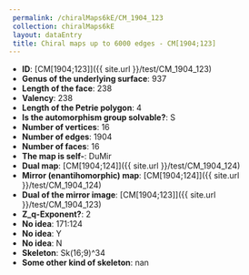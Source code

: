 ```yaml
--- 
 permalink: /chiralMaps6kE/CM_1904_123 
 collection: chiralMaps6kE
 layout: dataEntry
 title: Chiral maps up to 6000 edges - CM[1904;123]
---
```


- **ID**: [CM[1904;123]]({{ site.url }}/test/CM_1904_123)
- **Genus of the underlying surface**: 937
- **Length of the face**: 238
- **Valency**: 238
- **Length of the Petrie polygon**: 4
- **Is the automorphism group solvable?**: S
- **Number of vertices**: 16
- **Number of edges**: 1904
- **Number of faces**: 16
- **The map is self-**: DuMir
- **Dual map**: [CM[1904;124]]({{ site.url }}/test/CM_1904_124)
- **Mirror (enantihomorphic) map**: [CM[1904;124]]({{ site.url }}/test/CM_1904_124)
- **Dual of the mirror image**: [CM[1904;123]]({{ site.url }}/test/CM_1904_123)
- **Z_q-Exponent?**: 2
- **No idea**:  171:124
- **No idea**: Y
- **No idea**: N
- **Skeleton**: Sk(16;9)^34
- **Some other kind of skeleton**: nan
